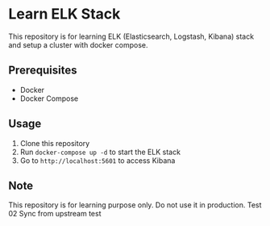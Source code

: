 # Learn ELK Stack

This repository is for learning ELK (Elasticsearch, Logstash, Kibana) stack and setup a cluster with docker compose.

## Prerequisites

- Docker
- Docker Compose

## Usage

1. Clone this repository
2. Run `docker-compose up -d` to start the ELK stack
3. Go to `http://localhost:5601` to access Kibana

## Note

This repository is for learning purpose only. Do not use it in production.
Test 02
Sync from upstream test
